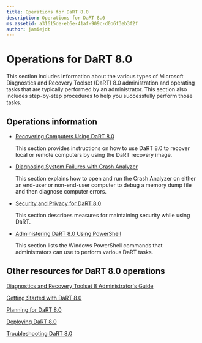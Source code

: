 ```yaml
---
title: Operations for DaRT 8.0
description: Operations for DaRT 8.0
ms.assetid: a31615de-eb6e-41af-909c-d0b6f3eb3f2f
author: jamiejdt
---
```


# Operations for DaRT 8.0


This section includes information about the various types of Microsoft Diagnostics and Recovery Toolset (DaRT) 8.0 administration and operating tasks that are typically performed by an administrator. This section also includes step-by-step procedures to help you successfully perform those tasks.

## Operations information


-   [Recovering Computers Using DaRT 8.0](recovering-computers-using-dart-80-dart-8.md)

    This section provides instructions on how to use DaRT 8.0 to recover local or remote computers by using the DaRT recovery image.

-   [Diagnosing System Failures with Crash Analyzer](diagnosing-system-failures-with-crash-analyzer--dart-8.md)

    This section explains how to open and run the Crash Analyzer on either an end-user or non-end-user computer to debug a memory dump file and then diagnose computer errors.

-   [Security and Privacy for DaRT 8.0](security-and-privacy-for-dart-80-dart-8.md)

    This section describes measures for maintaining security while using DaRT.

-   [Administering DaRT 8.0 Using PowerShell](administering-dart-80-using-powershell-dart-8.md)

    This section lists the Windows PowerShell commands that administrators can use to perform various DaRT tasks.

## Other resources for DaRT 8.0 operations


[Diagnostics and Recovery Toolset 8 Administrator's Guide](index.md)

[Getting Started with DaRT 8.0](getting-started-with-dart-80-dart-8.md)

[Planning for DaRT 8.0](planning-for-dart-80-dart-8.md)

[Deploying DaRT 8.0](deploying-dart-80-dart-8.md)

[Troubleshooting DaRT 8.0](troubleshooting-dart-80-dart-8.md)

 

 





